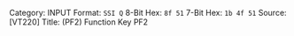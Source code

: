 Category: INPUT
Format: `SSI Q`
8-Bit Hex: `8f 51`
7-Bit Hex: `1b 4f 51`
Source: [VT220]
Title: (PF2) Function Key PF2

